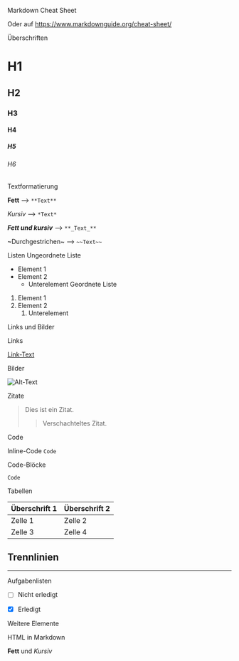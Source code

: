Markdown Cheat Sheet

Oder auf https://www.markdownguide.org/cheat-sheet/

Überschriften

# H1
## H2
### H3
#### H4
##### H5
###### H6
Textformatierung

**Fett**  --> `**Text**`

*Kursiv*  --> `*Text*`

**_Fett und kursiv_** --> `**_Text_**`

~Durchgestrichen~ --> `~~Text~~`

Listen
Ungeordnete Liste

- Element 1
- Element 2
  - Unterelement
Geordnete Liste

1. Element 1
2. Element 2
   1. Unterelement


Links und Bilder

Links

[Link-Text](URL)

Bilder

![Alt-Text](Bild-URL)

Zitate

> Dies ist ein Zitat.
>> Verschachteltes Zitat.

Code

Inline-Code
`Code`

Code-Blöcke
```
Code
```
Tabellen

| Überschrift 1 | Überschrift 2 |
|---------------|---------------|
| Zelle 1      | Zelle 2       |
| Zelle 3      | Zelle 4       |

Trennlinien
---
***
Aufgabenlisten

- [ ] Nicht erledigt
- [x] Erledigt


Weitere Elemente

HTML in Markdown

<b>Fett</b> und <i>Kursiv</i>
